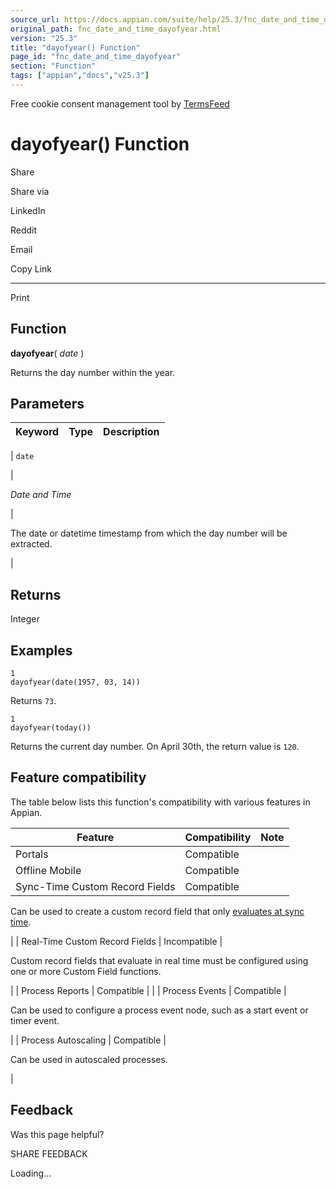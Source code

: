 ```yaml
---
source_url: https://docs.appian.com/suite/help/25.3/fnc_date_and_time_dayofyear.html
original_path: fnc_date_and_time_dayofyear.html
version: "25.3"
title: "dayofyear() Function"
page_id: "fnc_date_and_time_dayofyear"
section: "Function"
tags: ["appian","docs","v25.3"]
---
```



Free cookie consent management tool by [TermsFeed](https://www.termsfeed.com/)

# dayofyear() Function

Share

Share via

LinkedIn

Reddit

Email

Copy Link

* * *

Print

## Function

**dayofyear**( _date_ )

Returns the day number within the year.

## Parameters

| Keyword | Type | Description |
| --- | --- | --- |
|
`date`

 |

_Date and Time_

 |

The date or datetime timestamp from which the day number will be extracted.

 |

## Returns

Integer

## Examples

```
1
dayofyear(date(1957, 03, 14))
```

Returns `73`.

```
1
dayofyear(today())
```

Returns the current day number. On April 30th, the return value is `120`.

## Feature compatibility

The table below lists this function's compatibility with various features in Appian.

| Feature | Compatibility | Note |
| --- | --- | --- |
| Portals | Compatible |  |
| Offline Mobile | Compatible |  |
| Sync-Time Custom Record Fields | Compatible |
Can be used to create a custom record field that only [evaluates at sync time](custom-record-fields.html#prodlink-sync-time-evaluations).

 |
| Real-Time Custom Record Fields | Incompatible |

Custom record fields that evaluate in real time must be configured using one or more Custom Field functions.

 |
| Process Reports | Compatible |  |
| Process Events | Compatible |

Can be used to configure a process event node, such as a start event or timer event.

 |
| Process Autoscaling | Compatible |

Can be used in autoscaled processes.

 |

## Feedback

Was this page helpful?

SHARE FEEDBACK

Loading...